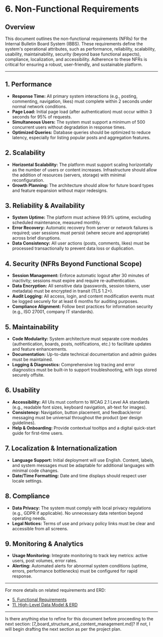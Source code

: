 # 6. Non-Functional Requirements

## Overview
This document outlines the non-functional requirements (NFRs) for the Internal Bulletin Board System (IBBS). These requirements define the system's operational attributes, such as performance, reliability, scalability, usability, maintainability, security (beyond base functional aspects), compliance, localization, and accessibility. Adherence to these NFRs is critical for ensuring a robust, user-friendly, and sustainable platform.

---

## 1. Performance
- **Response Time:** All primary system interactions (e.g., posting, commenting, navigation, likes) must complete within 2 seconds under normal network conditions.
- **Page Load:** Initial page load (after authentication) must occur within 3 seconds for 95% of requests.
- **Simultaneous Users:** The system must support a minimum of 500 concurrent users without degradation in response times.
- **Optimized Queries:** Database queries should be optimized to reduce latency, especially for listing popular posts and aggregation features.

## 2. Scalability
- **Horizontal Scalability:** The platform must support scaling horizontally as the number of users or content increases. Infrastructure should allow the addition of resources (servers, storage) with minimal reconfiguration.
- **Growth Planning:** The architecture should allow for future board types and feature expansion without major redesigns.

## 3. Reliability & Availability
- **System Uptime:** The platform must achieve 99.9% uptime, excluding scheduled maintenance, measured monthly.
- **Error Recovery:** Automatic recovery from server or network failures is required; user sessions must persist (where secure and appropriate) across brief disruptions.
- **Data Consistency:** All user actions (posts, comments, likes) must be processed transactionally to prevent data loss or duplication.

## 4. Security (NFRs Beyond Functional Scope)
- **Session Management:** Enforce automatic logout after 30 minutes of inactivity; sessions must expire and require re-authentication.
- **Data Encryption:** All sensitive data (passwords, session tokens, user metadata) must be encrypted in transit (TLS 1.2+).
- **Audit Logging:** All access, login, and content modification events must be logged securely for at least 6 months for auditing purposes.
- **Compliance Alignment:** Follow best practices for information security (e.g., ISO 27001, company IT standards).

## 5. Maintainability
- **Code Modularity:** System architecture must separate core modules (authentication, boards, posts, notifications, etc.) to facilitate updates and feature enhancements.
- **Documentation:** Up-to-date technical documentation and admin guides must be maintained.
- **Logging & Diagnostics:** Comprehensive log tracing and error diagnostics must be built-in to support troubleshooting, with logs stored securely offsite.

## 6. Usability
- **Accessibility:** All UIs must conform to WCAG 2.1 Level AA standards (e.g., readable font sizes, keyboard navigation, alt-text for images).
- **Consistency:** Navigation, button placement, and feedback/error messaging must be universal throughout the product (per design guidelines).
- **Help & Onboarding:** Provide contextual tooltips and a digital quick-start guide for first-time users.

## 7. Localization & Internationalization
- **Language Support:** Initial deployment will use English. Content, labels, and system messages must be adaptable for additional languages with minimal code changes.
- **Date/Time Formatting:** Date and time displays should respect user locale settings.

## 8. Compliance
- **Data Privacy:** The system must comply with local privacy regulations (e.g., GDPR if applicable). No unnecessary data retention beyond operating needs.
- **Legal Notices:** Terms of use and privacy policy links must be clear and accessible from all screens.

## 9. Monitoring & Analytics
- **Usage Monitoring:** Integrate monitoring to track key metrics: active users, post volumes, error rates.
- **Alerting:** Automated alerts for abnormal system conditions (uptime, errors, performance bottlenecks) must be configured for rapid response.

---

For more details on related requirements and ERD:
- [5. Functional Requirements](5_functional_requirements.md)
- [11. High-Level Data Model & ERD](11_data_model_and_erd_high_level.md)

---

Is there anything else to refine for this document before proceeding to the next section: [7_board_structure_and_content_management.md]? If not, I will begin drafting the next section as per the project plan.